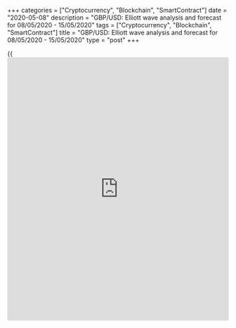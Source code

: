 +++
categories = ["Cryptocurrency", "Blockchain", "SmartContract"]
date = "2020-05-08"
description = "GBP/USD: Elliott wave analysis and forecast for 08/05/2020 - 15/05/2020"
tags = ["Cryptocurrency", "Blockchain", "SmartContract"]
title = "GBP/USD: Elliott wave analysis and forecast for 08/05/2020 - 15/05/2020"
type = "post"
+++

{{<iframe id="large-banner" src="https://www.bounty.group/#slide=19.0" width="100%" height="600" scrolling="no" style="border: 0px solid rgb(216, 221, 230); border-radius: 3px;">}}

May 8, 2020

May 8, 2020

GBP/USD: Elliott wave analysis and forecast for 08/05/2020 –
15/05/2020Alex Geuta

## The pair [GBP/USD][1] remains likely to grow. Estimated pivot point
is at a level of 1.2243.

 **Main scenario:** consider long positions from corrections above the
level of 1.2243 with a target of 1.3201 – 1.3509.

 **Alternative scenario:** breakout and consolidation below the level of
1.2243 will allow the pair to continue declining to the levels of 1.2021
– 1.1871.

 **Analysis:** Supposedly, the fifth wave of larger degree V finished
developing on the [daily](https://www.fintecher.org/2020/03/03/forex-trading-daily-strategy/) time frame, with wave  (С) of V completed
inside. The first wave (1) is developing on the H4 time frame, with wave
1 of (1) formed and a local correction developed as wave 2 of (1)
inside. Apparently, the third wave 3 of (1) begins developing on the H1
time frame. If the presumption is correct, the pair may be expected to
rise to the levels of 1.3201 – 1.3509. The level 1.2243 is critical in
this scenario as the breakout will enable the pair to continue declining
to the levels of 1.2021 – 1.1871 as part of wave  c of 2.

![LiteForex: GBP/USD: Elliott wave analysis and forecast for 08/05/2020
– 15/05/2020][2]

* * *

![LiteForex: GBP/USD: Elliott wave analysis and forecast for 08/05/2020
– 15/05/2020][3]

* * *

![LiteForex: GBP/USD: Elliott wave analysis and forecast for 08/05/2020
– 15/05/2020][4]

* * *

P.S. Did you like my article? Share it in social networks: it will be
the best “thank you" :)

Ask me questions and comment below. I’ll be glad to answer your
questions and give necessary explanations.

 **Useful links:**

  * I recommend trying to trade with a reliable broker [here][5]. The system allows you to trade by yourself or copy successful traders from all across the globe.
  * Use my promo-code BLOG for getting deposit bonus 50% on LiteForex platform. Just enter this code in the appropriate field while [depositing][6] your trading account.
  * Telegram channel with high-quality analytics, Forex reviews, training articles, and other useful things for traders <t.me/liteforex>

## Price chart of GBPUSD in real time mode

![GBP/USD: Elliott wave analysis and forecast for 08/05/2020 –
15/05/2020][7]

The content of this article reflects the author’s opinion and does not
necessarily reflect the official position of LiteForex. The material
published on this page is provided for informational purposes only and
should not be considered as the provision of investment advice for the
purposes of Directive 2004/39/EC.

Rate this article:

{{value}}

( {{count}} {{title}} )

   1. my.liteforex.com/trading/chart?symbol=GBPUSD
   2. cdn.liteforex.com/cache/uploads/blog_post/wave-analisys/08-05-2020/GBPUSDH1.png?w=30&s=36cd7450db1352311181c297d2472361
   3. cdn.liteforex.com/cache/uploads/blog_post/wave-analisys/08-05-2020/GBPUSDH4.png?w=30&s=4eedd93a65ec09858c4cf71df84b59b6
   4. cdn.liteforex.com/cache/uploads/blog_post/wave-analisys/08-05-2020/GBPUSDDaily.png?w=30&s=9d3b96bff3768e12abab79e99e37a621
   5. my.liteforex.com/?category=analysts-opinions&slug=gbpusd-elliott-wave-analysis-and-forecast-for-08052020---15052020&openPopup=%2Fregistration%2Fpopup&utm_source=blog&utm_medium=article&utm_campaign=bonus
   6. my.liteforex.com/deposit/?category=analysts-opinions&slug=gbpusd-elliott-wave-analysis-and-forecast-for-08052020---15052020&promo_code=BLOG&utm_source=blog&utm_medium=article&utm_campaign=bonus
   7. cdn.liteforex.com/cache/uploads/blog_post/wave-analisys/Previews-elliot-waves/gbpusd-elliott-wave-analysis-liteforex-blog-preview.jpeg?q=75&w=1000&s=0d042bd637693ed127c09a44dbcbf42e